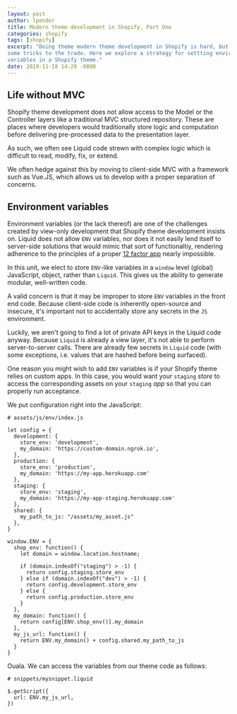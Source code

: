 ```yaml
---
layout: post
author: lpender
title: Modern theme development in Shopify, Part One
categories: shopify
tags: [shopify]
excerpt: "Doing theme modern theme development in Shopify is hard, but there are
some tricks to the trade. Here we explore a strategy for settting environment
variables in a Shopify theme."
date: 2019-11-18 14:29 -0800
---
```


## Life without MVC

Shopify theme development does not allow access to the Model or the Controller
layers like a traditional MVC structured repository. These are places where
developers would traditionally store logic and computation before delivering
pre-processed data to the presentation layer.

As such, we often see Liquid code strewn with complex logic which is difficult
to read, modify, fix, or extend.

We often hedge against this by moving to client-side MVC with a framework such
as Vue.JS, which allows us to develop with a proper separation of concerns.

## Environment variables

Environment variables (or the lack thereof) are one of the challenges created by
view-only development that Shopify theme development insists on. Liquid does not
allow `ENV` variables, nor does it not easily lend itself to server-side
solutions that would mimic that sort of functionaltiy, rendering adherence to
the principles of a proper [12 factor app](https://12factor.net/) nearly
impossible.

In this unit, we elect to store `ENV`-like variables in a `window` level
(global) JavaScript, object, rather than `Liquid`. This gives us the ability to
generate modular, well-written code.

A valid concern is that it may be improper to store `ENV` variables in the front
end code. Because client-side code is inherently open-source and insecure, it's
important not to accidentally store any secrets in the `JS` environment.

Luckily, we aren't going to find a lot of private API keys in the Liquid code
anyway. Because `Liquid` is already a view layer, it's not able to perform
server-to-server calls. There are already few secrets in `Liquid` code (with
some exceptions, i.e. values that are hashed before being surfaced).

One reason you might wish to add `ENV` variables is if your Shopify theme relies
on custom apps. In this case, you would want your `staging` _store_ to access
the corresponding assets on your `staging` _app_ so that you can properly run
acceptance.

We put configuration right into the JavaScript:

```
# assets/js/env/index.js

let config = {
  development: {
    store_env: 'development',
    my_domain: 'https://custom-domain.ngrok.io',
  },
  production: {
    store_env: 'production',
    my_domain: 'https://my-app.herokuapp.com'
  },
  staging: {
    store_env: 'staging',
    my_domain: 'https://my-app-staging.herokuapp.com'
  },
  shared: {
    my_path_to_js: "/assets/my_asset.js"
  },
}

window.ENV = {
  shop_env: function() {
    let domain = window.location.hostname;

    if (domain.indexOf("staging") > -1) {
      return config.staging.store_env
    } else if (domain.indexOf("dev") > -1) {
      return config.development.store_env
    } else {
      return config.production.store_env
    }
  },
  my_domain: function() {
    return config[ENV.shop_env()].my_domain
  },
  my_js_url: function() {
    return ENV.my_domain() + config.shared.my_path_to_js
  }
}
```

Ouala. We can access the variables from our theme code as follows:

```
# snippets/mysnippet.liquid

$.getScript({
  url: ENV.my_js_url,
})
```
